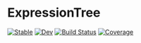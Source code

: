 # ExpressionTree

[![Stable](https://img.shields.io/badge/docs-stable-blue.svg)](https://houpc.github.io/ExpressionTree.jl/stable)
[![Dev](https://img.shields.io/badge/docs-dev-blue.svg)](https://houpc.github.io/ExpressionTree.jl/dev)
[![Build Status](https://github.com/houpc/ExpressionTree.jl/workflows/CI/badge.svg)](https://github.com/houpc/ExpressionTree.jl/actions)
[![Coverage](https://codecov.io/gh/houpc/ExpressionTree.jl/branch/master/graph/badge.svg)](https://codecov.io/gh/houpc/ExpressionTree.jl)
